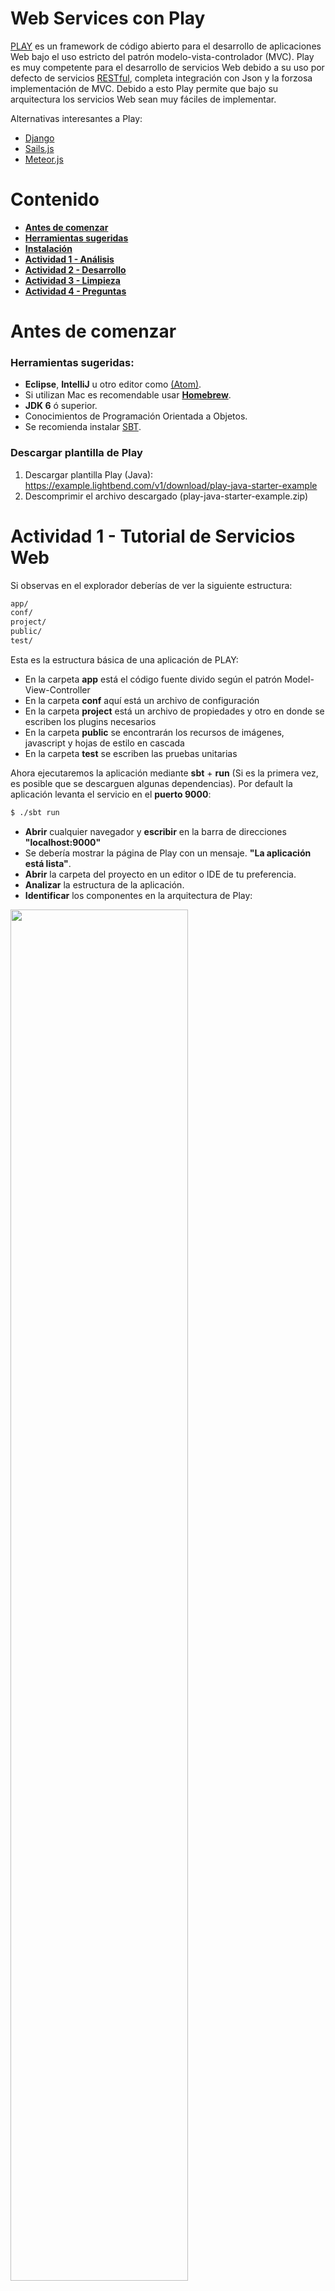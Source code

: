 # Web Services con Play

<a href="https://www.playframework.com/">PLAY</a> es un framework de código abierto para el desarrollo de aplicaciones Web bajo el uso estricto del patrón modelo-vista-controlador (MVC). Play es muy competente para el desarrollo de servicios Web debido a su uso por defecto de servicios <a href="http://restful-api-design.readthedocs.org/en/latest/intro.html">RESTful</a>, completa integración con Json y la forzosa implementación de MVC. Debido a esto Play permite que bajo su arquitectura los servicios Web sean muy fáciles de implementar.

Alternativas interesantes a Play:
- <a href="http://www.django-rest-framework.org/">Django</a>
- <a href="http://sailsjs.org/#!/">Sails.js</a>
- <a href="https://www.meteor.com/">Meteor.js</a>

# Contenido
- **[Antes de comenzar](#antesde)**
- **[Herramientas sugeridas](#herramientas)**
- **[Instalación](#instalacion)**
- **[Actividad 1 - Análisis](#analisis)**
- **[Actividad 2 - Desarrollo](#desarrollo)**
- **[Actividad 3 - Limpieza](#limpieza)**
- **[Actividad 4 - Preguntas](#preguntas)**

# Antes de comenzar

### <a name="herramientas"></a>Herramientas sugeridas:
- **Eclipse**, **IntelliJ** u otro editor como <a href="https://atom.io/">(Atom)</a>.
- Si utilizan Mac es recomendable usar <a href="http://brew.sh/">**Homebrew**</a>.
- **JDK 6** ó superior.
- Conocimientos de Programación Orientada a Objetos.
- Se recomienda instalar <a href="http://www.scala-sbt.org/">SBT</a>.

### Descargar plantilla de Play ###

 1. Descargar plantilla Play (Java):
https://example.lightbend.com/v1/download/play-java-starter-example
 2. Descomprimir el archivo descargado (play-java-starter-example.zip)

# <a name="analisis"></a>Actividad 1 - Tutorial de Servicios Web

Si observas en el explorador deberías de ver la siguiente estructura:

```Bash
app/
conf/
project/
public/
test/
```
Esta es la estructura básica de una aplicación de PLAY:
 - En la carpeta **app** está el código fuente divido según el patrón Model-View-Controller
 - En la carpeta **conf** aquí está un archivo de configuración
 - En la carpeta **project** está un archivo de propiedades y otro en donde se escriben los plugins necesarios
 - En la carpeta **public** se encontrarán los recursos de imágenes, javascript y hojas de estilo en cascada
 - En la carpeta **test** se escriben las pruebas unitarias
 

Ahora ejecutaremos la aplicación mediante **sbt** + **run** (Si es la primera vez, es posible que se descarguen algunas dependencias). Por default la aplicación levanta el servicio en el **puerto 9000**:

```Bash
$ ./sbt run
```

- **Abrir** cualquier navegador y **escribir** en la barra de direcciones **"localhost:9000"**
- Se debería mostrar la página de Play con un mensaje. **"La aplicación está lista"**.
- **Abrir** la carpeta del proyecto en un editor o IDE de tu preferencia.
- **Analizar** la estructura de la aplicación.
- **Identificar** los componentes en la arquitectura de Play:

<img src="playMVC2.png" width="75%" height="75%">

- Para continuar es importante identificar las carpetas del proyecto **"App -> Controllers"** y **"conf"**, ambas carpetas aparecen en root del proyecto.
- Dentro de **"conf"** existe un archivo llamado **routes**, dada la arquitectura de Play, analiza su contenido y explícalo en tu reporte.
- Dentro de **"App -> Controllers"** existe una clase llamada **HomeController**, la cual es una clase en donde podemos  definir la lógica **HTTP** de la aplicación, aquí es donde se van a definir los **Servicios Web**.
- Dentro de éste archivo edita la siguiente línea:

```Java
/*
* El siguiente método solamente despliega
* un mensaje dentro del template index.
*/
public Result index() {
        return ok(index.render("Your new application is ready."));
}
```
- Guarda el archivo y actualiza **localhost:9000** en el navegador.
- Ahora procedemos a realizar nuestro **servicio Web**, dentro de la clase **HomeController** necesitamos importar algunas librerías:

```Java
import play.libs.Json;
import com.fasterxml.jackson.databind.JsonNode;
import com.fasterxml.jackson.databind.node.ObjectNode;
import play.api.libs.json.*;
```

- Agregamos un método dentro de la clase **HomeController**:

```Java
/*
* El siguiente método hace una multiplicación de enteros.
* @param a el primer  entero.
* @param b el segundo entero.
* @return Resultado en formato Json.
*/
public Result getMultiplicacion(int a, int b){
  ObjectNode result = Json.newObject();
  result.put("resultado", a*b );
  return ok(result);
}
```

- Ahora ya tenemos la lógica de nuestro servicio **multiplicación**, pero para ponerlo en funcionamiento debemos ir a **routes** y agregar el método.
- **# Mis Servicios Web** es una línea de comentario para indicar el bloque donde inician las declaraciones de los servicios Web.
- El método multiplicación es de tipo **GET** por lo que definimos una ruta con nombre **/multiplicación** y  dos variables, **:a** y **:b**
- Por último, le indicamos la ubicación del método: **controllers.HomeController.getMultiplicación** pasamos las variables al método mediante **(a:Int, b:Int)**. El código se ve así:

```Bash
# Routes
# This file defines all application routes (Higher priority routes first)
# ~~~~

# Home page
GET     /                        controllers.HomeController.index

# Mis Servicios Web

GET     /multiplicacion/:a/:b    controllers.HomeController.getMultiplicacion(a: Int,b: Int)

# Map static resources from the /public folder to the /assets URL path
GET     /assets/*file               controllers.Assets.versioned(path="/public", file: Asset)

```

- El servicio Web multiplicación está listo y es accesible a través de **localhost:9000/multiplicacion/2/3**:

<img src="webservice.png" width="50%" height="50%">


- A continuación se muestra el código para implementar el método **palíndromo**:

```Java
/*
* El siguiente método verifica si una cadena es un palíndromo.
* @param word la palabra a validar.
* @return true o false en formato Json.
*/
public Result getPalindromo(String word){
  ObjectNode result = Json.newObject();
  String myWord = word.replaceAll("\\s+","");
  String reverse = new StringBuffer(myWord).reverse().toString();
  result.put("resultado", reverse.equalsIgnoreCase(myWord));
  return ok(result);
}
```

- Dado el método **palíndromo** define el **enrutamiento** adecuado para crear un **servicio Web**.
- **Analizar** y **describir** el procedimiento en el **reporte**.

# <a name="desarrollo"></a>Actividad 2 - Implementación de Servicios Web

Una vez completado el tuturial es momento de poner en práctica el aprendizaje, como objetivo deberás realizar la implementación de algunos servicios **RESTful**. Cada servicio contiene una entrada y una salida, la salida debe ser en formato **JSON** como se realizó en el tutorial.

- Desarrollar un **Servicio Web** que convierta de **Dólares** a **pesos**.
- Desarrollar un **Servicio Web** que convierta de **Farenheit** a **Centígrados**.
- Desarrollar un **Servicio Web** que dado un **País Europeo**, regrese la **capital**.
- Desarrollar un **Servicio Web** que dado un **País Europeo**, regrese la **ubicación de la embajada de México**.
  - <a href="https://docs.google.com/spreadsheets/d/15z65g2wvjrj6Q-7S4oRhCNBbJhZuaT2SaVBtb2w822M/edit#gid=0">Lista</a> con ubicaciones de las **embajadas mexicanas** en **Europa**.

# <a name="limpieza"></a> Actividad 3 - Limpieza

Para comprender mejor las actividades recuerda **limpiar** y **documentar** correctamente el código. Por ejemplo, es importante afinar algunos detalles como escribir los nombres de variables y métodos de manera clara, es decir, nombres que representen e indiquen  explícitamente su **funcionalidad**. **Play Framework** utiliza Java, por lo tanto es muy fácil realizar la documentación mediante [Javadocs](http://en.wikipedia.org/wiki/Javadoc).

- Recordando que la documentación debe ser siguiendo las guías de [Javadocs](http://en.wikipedia.org/wiki/Javadoc).

# <a name="preguntas"></a>Actividad 4 - Preguntas

En el reporte de la práctica, además de mostrar y explicar el desarrollo de las actividades deberás responder a las siguientes preguntas:

- Explicar el funcionamiento del patrón arquitectónico **MVC**.
- Explicar los pasos para la creación de un servicio **REST** en **Play**.
- En la arquitectura de **Play** ¿Cuál es la función de **Router**?
- Explicar la funcionalidad del **controlador**.
- Explicar la diferencia entre **POST** y **GET**.
- Describir el procedimiento para crear un **servicio Web**.

**Notas:** Explica ampliamente y justifica tus respuestas.

**Cualquier comentario o duda, discutir en la sección de [issues](https://github.com/Innova4DLab/Dining-Philosophers/issues).**
